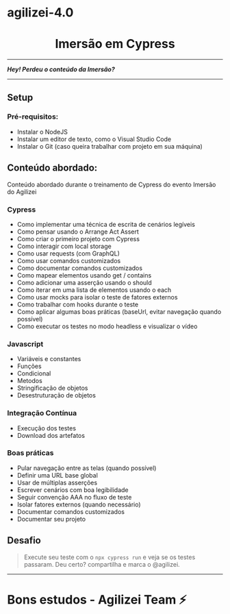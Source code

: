 # agilizei-4.0

<h1 align="center">Imersão em Cypress</h1>

---

**_Hey! Perdeu o conteúdo da Imersão?_**

---

## Setup

### Pré-requisitos:

- Instalar o NodeJS
- Instalar um editor de texto, como o Visual Studio Code
- Instalar o Git (caso queira trabalhar com projeto em sua máquina)

## Conteúdo abordado:

Conteúdo abordado durante o treinamento de Cypress do evento Imersão do Agilizei

### Cypress

- Como implementar uma técnica de escrita de cenários legíveis
- Como pensar usando o Arrange Act Assert
- Como criar o primeiro projeto com Cypress
- Como interagir com local storage
- Como usar requests (com GraphQL)
- Como usar comandos customizados
- Como documentar comandos customizados
- Como mapear elementos usando get / contains
- Como adicionar uma asserção usando o should
- Como iterar em uma lista de elementos usando o each
- Como usar mocks para isolar o teste de fatores externos
- Como trabalhar com hooks durante o teste
- Como aplicar algumas boas práticas (baseUrl, evitar navegação quando possível)
- Como executar os testes no modo headless e visualizar o vídeo

### Javascript

- Variáveis e constantes
- Funções
- Condicional
- Metodos
- Stringificação de objetos
- Desestruturação de objetos

### Integração Contínua

- Execução dos testes
- Download dos artefatos

### Boas práticas

- Pular navegação entre as telas (quando possível)
- Definir uma URL base global
- Usar de múltiplas asserções
- Escrever cenários com boa legibilidade
- Seguir convenção AAA no fluxo de teste
- Isolar fatores externos (quando necessário)
- Documentar comandos customizados
- Documentar seu projeto

## Desafio

> Execute seu teste com o `npx cypress run` e veja se os testes passaram. Deu certo? compartilha e marca o @agilizei.

---

# Bons estudos - Agilizei Team ⚡️

